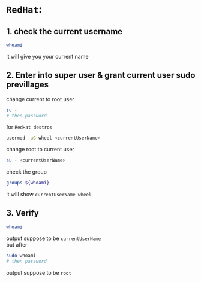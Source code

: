 # **`RedHat`**:  
## 1. check the current username  
```bash
whoami
```  
it will give you your current name  
## 2. Enter into super user & grant current user sudo previllages  
change current to root user  
```bash
su -
# then password
```  
for `RedHat destros`  
```bash
usermod -aG wheel <currentUserName>
```  
change root to current user  
```bash
su - <currentUserName>
```  
check the group  
```bash
groups ${whoami}
```  
it will show `currentUserName wheel`   

## 3. Verify  
```bash
whoami
```  
output suppose to be `currentUserName`  
but after  
```bash
sudo whoami
# then password
```  
output suppose to be `root`  